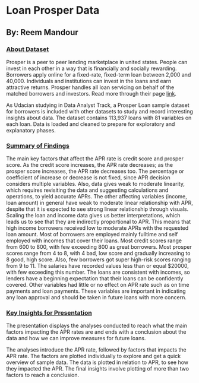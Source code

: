# Loan Prosper Data 
## By: Reem Mandour

### <u> About Dataset</u>

Prosper is a peer to peer lending marketplace in united states. People can invest in each other in a way that is financially and socially rewarding. Borrowers apply online for a fixed-rate, fixed-term loan between 2,000 and 40,000. Individuals and institutions can invest in the loans and earn attractive returns. Prosper handles all loan servicing on behalf of the matched borrowers and investors. Read more through their page <a href="https://www.prosper.com/about"> link</a>.

As Udacian studying in Data Analyst Track, a Prosper Loan sample dataset for borrowers is included with other datasets to study and record interesting insights about data. The dataset contains 113,937 loans with 81 variables on each loan.  Data is loaded and cleaned to prepare for exploratory and explanatory phases.


### <u>Summary of Findings</u>

The main key factors that affect the APR rate is credit score and prosper score. As the credit score increases, the APR rate decreases; as the prosper score increases, the APR rate decreases too. The percentage or coefficient of increase or decrease is not fixed, since APR decision considers multiple variables. Also, data gives weak to moderate linearity, which requires revisiting the data and suggesting calculations and operations, to yield accurate APRs. The other affecting variables (income, loan amount) in general have weak to moderate linear relationship with APR, despite that it is expected to see strong linear relationship through visuals. Scaling the loan and income data gives us better interpretations, which leads us to see that they are indirectly proportional to APR. This means that high income borrowers received low to moderate APRs with the requested loan amount. Most of borrowers are employed mainly fulltime and self employed with incomes that cover their loans. Most credit scores range from 600 to 800, with few exceeding 800 as great borrowers. Most prosper scores range from 4 to 8, with 4 bad, low score and gradually increasing to 8 good, high score. Also, few borrowers got super high-risk scores ranging from 9 to 11. The salaries have recorded values less than or equal $20000, with few exceeding this number. The loans are consistent with incomes, so lenders have a beginning expectation that their loans can be confidently covered. Other variables had little or no effect on APR rate such as on time payments and loan payments. These variables are important in indicating any loan approval and should be taken in future loans with more concern. 

### <u>Key Insights for Presentation</u>

The presentation displays the analyses conducted to reach what the main factors impacting the APR rates are and ends with a conclusion about the data and how we can improve measures for future loans. 

The analyses introduce the APR rate, followed by factors that impacts the APR rate. The factors are plotted individually to explore and get a quick overview of sample data. The data is plotted in relation to APR, to see how they impacted the APR.  The final insights involve plotting of more than two factors to reach a conclusion.
